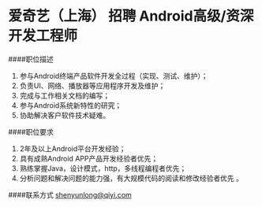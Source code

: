 爱奇艺（上海） 招聘 Android高级/资深开发工程师
==========

####职位描述
1. 参与Android终端产品软件开发全过程（实现、测试、维护）；
2. 负责UI、网络、播放器等应用程序开发及维护；
3. 完成与工作相关文档的编写；
4. 参与Android系统新特性的研究；
5. 协助解决客户软件技术疑难。

####职位要求 
1. 2年及以上Android平台开发经验；
2. 具有成熟Android APP产品开发经验者优先；
3. 熟练掌握Java，设计模式，http，多线程编程者优先；
4. 分析问题和解决问题的能力强，有大规模代码的阅读和修改经验者优先 。

####联系方式
[shenyunlong@qiyi.com](mailto:shenyunlong@qiyi.com)

